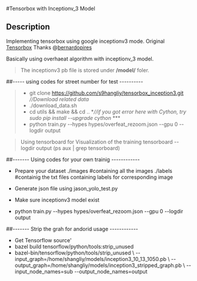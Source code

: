#Tensorbox with Inceptionv_3 Model
## Description
Implementing tensorbox using google inceptionv3 mode. Original [Tensorbox](https://github.com/Russell91/TensorBox) Thanks @[bernardopires](https://github.com/Russell91/TensorBox/issues/18)

Basically using overhaeat algorithm with inceptionv_3 model. 
> The inceptionv3 pb file is stored under **/model/** foler.


##----- using codes for street number for test ---------- 
> * git clone https://github.com/s9hangliy/tensorbox_inception3.git  _//Download related data_ 
> * ./download_data.sh 
> * cd utils && make && cd .. **//if you got error here with Cython, try sudo pip install --upgrade cython* *** 
> * python train.py --hypes hypes/overfeat_rezoom.json --gpu 0 --logdir output

> Using tensorboard for Visualization of the training tensorboard --logdir output (ps aux | grep tensorboard)

##------- Using codes for your own trainig ------------

* Prepare your dataset ./images #containing all the images ./labels #containig the txt files containing labels for corresponding image

* Generate json file using jason_yolo_test.py
* Make sure inceptionv3 model exist
* python train.py --hypes hypes/overfeat_rezoom.json --gpu 0 --logdir output

##------- Strip the grah for andorid usage ------------
* Get Tensorflow source'
* bazel build tensorflow/python/tools:strip_unused
* bazel-bin/tensorflow/python/tools/strip_unused \ --input_graph=/home/shangliy/models/inception3_10_13_1050.pb \ --output_graph=/home/shangliy/models/inception3_stripped_graph.pb \ --input_node_names=sub --output_node_names=output
